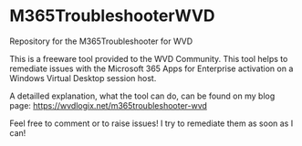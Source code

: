 # M365TroubleshooterWVD
Repository for the M365Troubleshooter for WVD


This is a freeware tool provided to the WVD Community. This tool helps to remediate issues with the Microsoft 365 Apps for Enterprise activation on a Windows Virtual Desktop session host. 

A detailled explanation, what the tool can do, can be found on my blog page: https://wvdlogix.net/m365troubleshooter-wvd

Feel free to comment or to raise issues! I try to remediate them as soon as I can!
